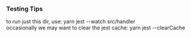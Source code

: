 ### Testing Tips

to run just this dir, use: yarn jest --watch src/handler  
occasionally we may want to clear the jest cache: yarn jest --clearCache
